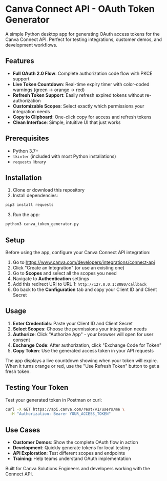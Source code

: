 # Canva Connect API - OAuth Token Generator

A simple Python desktop app for generating OAuth access tokens for the Canva Connect API. Perfect for testing integrations, customer demos, and development workflows.

## Features

- **Full OAuth 2.0 Flow**: Complete authorization code flow with PKCE support
- **Live Token Countdown**: Real-time expiry timer with color-coded warnings (green → orange → red)
- **Refresh Token Support**: Easily refresh expired tokens without re-authorization
- **Customizable Scopes**: Select exactly which permissions your integration needs
- **Copy to Clipboard**: One-click copy for access and refresh tokens
- **Clean Interface**: Simple, intuitive UI that just works

## Prerequisites

- Python 3.7+
- `tkinter` (included with most Python installations)
- `requests` library

## Installation

1. Clone or download this repository
2. Install dependencies:
```bash
pip3 install requests
```

3. Run the app:
```bash
python3 canva_token_generator.py
```

## Setup

Before using the app, configure your Canva Connect API integration:

1. Go to https://www.canva.com/developers/integrations/connect-api
2. Click "Create an Integration" (or use an existing one)
3. Go to **Scopes** and select all the scopes you need
4. Navigate to **Authentication** settings
5. Add this redirect URI to URL 1: `http://127.0.0.1:8080/callback`
6. Go back to the **Configuration** tab and copy your Client ID and Client Secret

## Usage

1. **Enter Credentials**: Paste your Client ID and Client Secret
2. **Select Scopes**: Choose the permissions your integration needs
3. **Authorize**: Click "Authorize App" - your browser will open for user consent
4. **Exchange Code**: After authorization, click "Exchange Code for Token"
5. **Copy Token**: Use the generated access token in your API requests

The app displays a live countdown showing when your token will expire. When it turns orange or red, use the "Use Refresh Token" button to get a fresh token.

## Testing Your Token

Test your generated token in Postman or curl:

```bash
curl -X GET https://api.canva.com/rest/v1/users/me \
  -H "Authorization: Bearer YOUR_ACCESS_TOKEN"
```

## Use Cases

- **Customer Demos**: Show the complete OAuth flow in action
- **Development**: Quickly generate tokens for local testing
- **API Exploration**: Test different scopes and endpoints
- **Training**: Help teams understand OAuth implementation

Built for Canva Solutions Engineers and developers working with the Connect API.